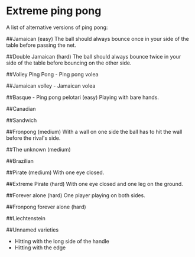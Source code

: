 # Extreme ping pong
A list of alternative versions of ping pong:

##Jamaican
(easy) The ball should always bounce once in your side of the table before passing the net.

##Double Jamaican
(hard) The ball should always bounce twice in your side of the table before bouncing on the other side.

##Volley Ping Pong - Ping pong volea

##Jamaican volley - Jamaican volea

##Basque - Ping pong pelotari
(easy) Playing with bare hands.

##Canadian

##Sandwich

##Fronpong
(medium) With a wall on one side the ball has to hit the wall before the rival's side.

##The unknown
(medium) 

##Brazilian

##Pirate
(medium) With one eye closed.

##Extreme Pirate
(hard) With one eye closed and one leg on the ground.

##Forever alone
(hard) One player playing on both sides.

##Fronpong forever alone
(hard) 

##Liechtenstein

##Unnamed varieties
- Hitting with the long side of the handle
- Hitting with the edge
